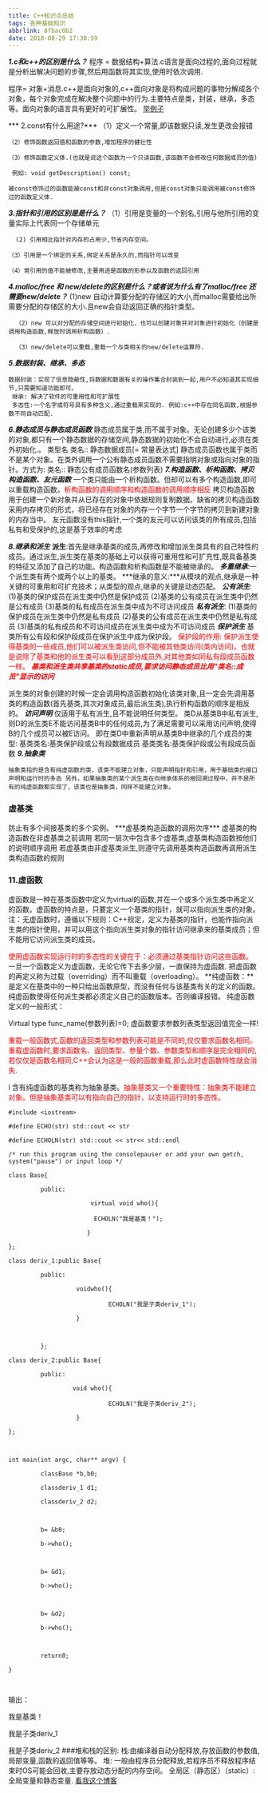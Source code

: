 ```yaml
---
title: C++知识点总结
tags: 各种基础知识
abbrlink: 8fbac0b2
date: 2018-08-29 17:30:59
---
```

***1.c和c++的区别是什么？***
程序 = 数据结构+算法.c语言是面向过程的,面向过程就是分析出解决问题的步骤,然后用函数将其实现,使用时依次调用.

程序= 对象+消息.c++是面向对象的,c++面向对象是将构成问题的事物分解成各个对象，每个对象完成在解决整个问题中的行为.主要特点是类，封装，继承，多态等。面向对象的语言具有更好的可扩展性。
[举例子](https://blog.csdn.net/Edward_Wong/article/details/39533245)

<!--more -->
*** 2.const有什么用途?***
    （1）定义一个常量,即该数据只读,发生更改会报错

    （2）修饰函数返回值和函数的参数,增加程序的健壮性

    （3）修饰函数定义体.(也就是说这个函数为一个只读函数,该函数不会修改任何数据成员的值)

     例如: void getDescription() const; 

    被const修饰过的函数能被const和非const对象调用,但是const对象只能调用被const修饰过的函数定义体.


***3.指针和引用的区别是是什么？***
    （1）引用是变量的一个别名,引用与他所引用的变量实际上代表同一个存储单元

      (2) 引用相比指针对内存的占用少,节省内存空间。

    （3）引用是一个绑定的关系,绑定关系是永久的,而指针可以改变

    （4）常引用的值不能被修改,主要用途是函数的形参以及函数的返回引用



***4.malloc/free 和 new/delete的区别是什么？或者说为什么有了malloc/free 还需要new/delete？***
        (1)new 自动计算要分配的存储区的大小,而malloc需要给出所需要分配的存储区的大小.且new会自动返回正确的指针类型。

      （2）new 可以对分配的存储空间进行初始化，也可以创建对象并对对象进行初始化（创建是调用构造函数,释放时调用析构函数）.

      （3）new/delete可以重载,重载一个与类相关的new/delete运算符.

***5.数据封装、继承、多态***

    数据封装：实现了信息隐蔽性,将数据和数据有关的操作集合封装到一起,用户不必知道其实现细节,只需要知道功能即可。
     继承: 解决了软件的可重用性和可扩展性
     多态性:一个名字或符号具有多种含义,通过重载来实现的. 例如:c++中存在同名函数,根据参数不同自动匹配.

***6.静态成员与静态成员函数***
静态成员属于类,而不属于对象。无论创建多少个该类的对象,都只有一个静态数据的存储空间,静态数据的初始化不会自动进行,必须在类外初始化.。
		类型名 类名:: 静态数据成员[= 常量表达式]
  静态成员函数也属于类而不是某个对象。在类外调用一个公有静态成员函数不需要指明对象或指向对象的指针。方式为: 类名:: 静态公有成员函数名(参数列表)
***7.构造函数、析构函数、拷贝构造函数、友元函数***
    一个类只能由一个析构函数。但却可以有多个构造函数,即可以重载构造函数。<font color = "red">析构函数的调用顺序和构造函数的调用顺序相反</font>
    拷贝构造函数用于创建一个新对象并从已存在的对象中依据规则复制数据。缺省的拷贝构造函数采用内存拷贝的形式，将已经存在对象的内存一个字节一个字节的拷贝到新建对象的内存当中。
    友元函数没有this指针,一个类的友元可以访问该类的所有成员,包括私有和受保护的,这是基于效率的考虑

***8.继承和派生***
  ****派生****:首先是继承基类的成员,再修改和增加派生类具有的自己特性的成员。通过派生,派生类在基类的基础上可以获得可重用性和可扩充性,既具备基类的特征又添加了自己的功能。构造函数和析构函数是不能被继承的。
  ***多重继承***:一个派生类有两个或两个以上的基类。
***继承的意义:***从模块的观点,继承是一种关键的可重用和可扩充技术；从类型的观点,继承的关键是动态匹配。
***公有派生***:
(1)基类的保护成员在派生类中仍然是保护成员
(2)基类的公有成员在派生类中仍然是公有成员
(3)基类的私有成员在派生类中成为不可访问成员
***私有派生***:
(1)基类的保护成员在派生类中仍然是私有成员
(2)基类的公有成员在派生类中仍然是私有成员
(3)基类的私有成员和不可访问成员在派生类中成为不可访问成员
***保护派生***
基类所有公有段和保护段成员在保护派生中成为保护段。
<font color = "red">保护段的作用:
保护派生使得基类的一些成员,他们可以被派生类访问,但不能被其他类访问(类内访问)。也就是说除了基类和他的派生类可以看到这部分成员外,对其他类如同私有段成员函数一样。
</font>
<font color = "red">***基类和派生类共享基类的static成员,要求访问静态成员比用"类名::成员"显示的访问***</font>

派生类的对象创建的时候一定会调用构造函数初始化该类对象,且一定会先调用基类的构造函数(首先基类,其次对象成员,最后派生类),执行析构函数的顺序是相反的。
***访问声明***
仅适用于私有派生,且不能说明任何类型。
类D从基类B中私有派生,则D的派生类E不能访问基类B中的任何成员,为了满足需要可以采用访问声明,使得B的几个成员可以被E访问。
即在类D中重新声明从基类B中继承的几个成员的类型:
基类类名:基类保护段或公有段数据成员
基类类名:基类保护段或公有段成员函数
***9.抽象类***

	抽象类指的是含有纯虚函数的类，该类不能建立对象，只能声明指针和引用，用于基础类的接口声明和运行时的多态 另外，如果抽象类的某个派生类在向继承体系的根回溯过程中，并不是所有的纯虚函数都实现了，该类也是抽象类，同样不能建立对象。

<h3>虚基类</h3>
防止有多个间接基类的多个实例。
***虚基类构造函数的调用次序***
虚基类的构造函数在非虚基类之前调用
若同一层次中包含多个虚基类,虚基类构造函数按他们的说明顺序调用
若虚基类由非虚基类派生,则遵守先调用基类构造函数再调用派生类构造函数的规则
<h3>11.虚函数</h3>
虚函数是一种在基类函数中定义为virtual的函数,并在一个或多个派生类中再定义的函数。虚函数的特点是，只要定义一个基类的指针，就可以指向派生类的对象。
注：无虚函数时，遵循以下规则：C++规定，定义为基类的指针，也能作指向派生类的指针使用，并可以用这个指向派生类对象的指针访问继承来的基类成员；但不能用它访问派生类的成员。

<font color = "red">使用虚函数实现运行时的多态性的关键在于：必须通过基类指针访问这些函数。</font>
一旦一个函数定义为虚函数，无论它传下去多少层，一直保持为虚函数.
把虚函数的再定义称为过载（overriding）而不叫重载（overloading）。
**纯虚函数：**是定义在基类中的一种只给出函数原型，而没有任何与该基类有关的定义的函数。纯虚函数使得任何派生类都必须定义自己的函数版本。否则编译报错。
纯虚函数定义的一般形式：

Virtual type func_name(参数列表)=0; 虚函数要求参数列表类型返回值完全一样!

<font color = "red">
重载一般函数式,函数的返回类型和参数列表可能是不同的,仅仅要求函数名相同。
重载虚函数时,要求函数名、返回类型、参量个数、参数类型和顺序是完全相同的,若仅仅是函数名相同,C++会认为这是一般的函数重载,那么此时虚函数特性就会消失.
</font>

l  含有纯虚函数的基类称为抽象基类。<font color = "red">抽象基类又一个重要特性：抽象类不能建立对象。但是抽象基类可以有指向自己的指针，以支持运行时的多态性。</font>

```
#include <iostream>

#define ECHO(str) std::cout << str

#define ECHOLN(str) std::cout << str<< std::endl

/* run this program using the consolepauser or add your own getch, system("pause") or input loop */

class Base{

         public:

                       virtual void who(){

                        ECHOLN("我是基类！");

                      }

};

class deriv_1:public Base{

         public:

                   voidwho(){

                            ECHOLN("我是子类deriv_1");

                   }

                  

         };

class deriv_2:public Base{

         public:

                  void who(){

                            ECHOLN("我是子类deriv_2");

                   }

};

 

int main(int argc, char** argv) {

         classBase *b,b0;

         classderiv_1 d1;

         classderiv_2 d2;

        

         b= &b0;

         b->who();

        

         b= &d1;

         b->who();

        

         b= &d2;

         b->who();

        

         return0;

}

 
```
输出：

我是基类！

我是子类deriv_1

我是子类deriv_2
###堆和栈的区别:
栈:由编译器自动分配释放,存放函数的参数值,局部变量,函数的返回值等等。
堆: 一般由程序员分配释放,若程序员不释放程序结束时OS可能会回收,主要存放动态分配的内存空间。
全局区（静态区）（static）: 全局变量和静态变量.
[看我这个博客](https://blog.csdn.net/HowardEmily/article/details/63291766)